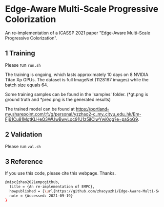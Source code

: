 # Edge-Aware Multi-Scale Progressive Colorization

An re-implementation of a ICASSP 2021 paper "Edge-Aware Multi-Scale Progressive Colorization".

## 1 Training

Please run `run.sh`

The training is ongoing, which lasts approximately 10 days on 8 NVIDIA Titan Xp GPUs. The dataset is full ImageNet (1128167 images) while the batch size equals 64.

Some training samples can be found in the 'samples' folder. (*gt.png is ground truth and *pred.png is the generated results)

The trained model can be found at https://portland-my.sharepoint.com/:f:/g/personal/yzzhao2-c_my_cityu_edu_hk/Em-Fj61Cu81MgtKLHeQ3WUwBwvLoc91U1z5iIClwYwi0gg?e=paSoG9.

## 2 Validation

Please run `val.sh`

## 3 Reference

If you use this code, please cite this webpage. Thanks.
```bash
@misc{zhao2021empcgithub,
  title = {An re-implementation of EMPC},
  howpublished = {\url{https://github.com/zhaoyuzhi/Edge-Aware-Multi-Scale-Progressive-Colorization}},
  note = {Accessed: 2021-09-19}
}
```
